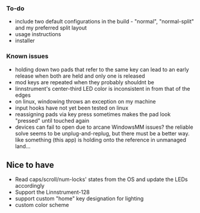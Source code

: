 
### To-do
- include two default configurations in the build - "normal", "normal-split" and my preferred split layout
- usage instructions
- installer

### Known issues
- holding down two pads that refer to the same key can lead to an early release when both are held and only one is released
- mod keys are repeated when they probably shouldnt be 
- linnstrument's center-third LED color is inconsistent in from that of the edges
- on linux, windowing throws an exception on my machine
- input hooks have not yet been tested on linux
- reassigning pads via key press sometimes makes the pad look "pressed" until touched again
- devices can fail to open due to arcane WindowsMM issues? the reliable solve seems to be unplug-and-replug, but there must be a better way. like something (this app) is holding onto the reference in unmanaged land...

## Nice to have
- Read caps/scroll/num-locks' states from the OS and update the LEDs accordingly 
- Support the Linnstrument-128
- support custom "home" key designation for lighting
- custom color scheme

    